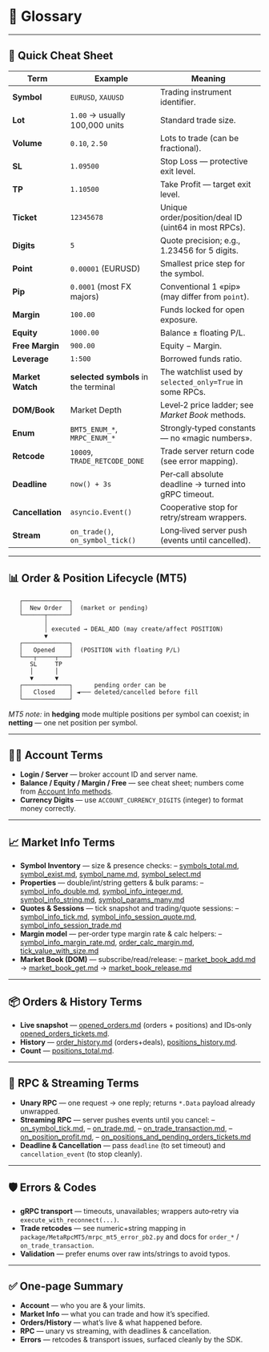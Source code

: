 # 📖 Glossary

---

## 📝 Quick Cheat Sheet

| Term             | Example                              | Meaning                                                  |
| ---------------- | ------------------------------------ | -------------------------------------------------------- |
| **Symbol**       | `EURUSD`, `XAUUSD`                   | Trading instrument identifier.                           |
| **Lot**          | `1.00` → usually 100,000 units       | Standard trade size.                                     |
| **Volume**       | `0.10`, `2.50`                       | Lots to trade (can be fractional).                       |
| **SL**           | `1.09500`                            | Stop Loss — protective exit level.                       |
| **TP**           | `1.10500`                            | Take Profit — target exit level.                         |
| **Ticket**       | `12345678`                           | Unique order/position/deal ID (uint64 in most RPCs).     |
| **Digits**       | `5`                                  | Quote precision; e.g., 1.23456 for 5 digits.             |
| **Point**        | `0.00001` (EURUSD)                   | Smallest price step for the symbol.                      |
| **Pip**          | `0.0001` (most FX majors)            | Conventional 1 «pip» (may differ from `point`).          |
| **Margin**       | `100.00`                             | Funds locked for open exposure.                          |
| **Equity**       | `1000.00`                            | Balance ± floating P/L.                                  |
| **Free Margin**  | `900.00`                             | Equity − Margin.                                         |
| **Leverage**     | `1:500`                              | Borrowed funds ratio.                                    |
| **Market Watch** | **selected symbols** in the terminal | The watchlist used by `selected_only=True` in some RPCs. |
| **DOM/Book**     | Market Depth                         | Level‑2 price ladder; see *Market Book* methods.         |
| **Enum**         | `BMT5_ENUM_*`, `MRPC_ENUM_*`         | Strongly‑typed constants — no «magic numbers».           |
| **Retcode**      | `10009`, `TRADE_RETCODE_DONE`        | Trade server return code (see error mapping).            |
| **Deadline**     | `now() + 3s`                         | Per‑call absolute deadline → turned into gRPC timeout.   |
| **Cancellation** | `asyncio.Event()`                    | Cooperative stop for retry/stream wrappers.              |
| **Stream**       | `on_trade()`, `on_symbol_tick()`     | Long‑lived server push (events until cancelled).         |

---

## 📊 Order & Position Lifecycle (MT5)

```text
   ┌─────────────┐
   │  New Order  │  (market or pending)
   └──────┬──────┘
          │
          │ executed → DEAL_ADD (may create/affect POSITION)
          ▼
   ┌─────────────┐
   │   Opened    │  (POSITION with floating P/L)
   └───┬─────┬───┘
      SL     TP
      │      │
      ▼      ▼
   ┌─────────────┐      pending order can be
   │   Closed    │ ◄─── deleted/cancelled before fill
   └─────────────┘
```

*MT5 note:* in **hedging** mode multiple positions per symbol can coexist; in **netting** — one net position per symbol.

---

## 🧑‍💻 Account Terms

* **Login / Server** — broker account ID and server name.
* **Balance / Equity / Margin / Free** — see cheat sheet; numbers come from [Account Info methods](./Account_Information/Account_Information_Overview.md).
* **Currency Digits** — use `ACCOUNT_CURRENCY_DIGITS` (integer) to format money correctly.

---

## 📈 Market Info Terms

* **Symbol Inventory** — size & presence checks:
  – [symbols\_total.md](./Symbols_and_Market/symbols_total.md), [symbol\_exist.md](./Symbols_and_Market/symbol_exist.md), [symbol\_name.md](./Symbols_and_Market/symbol_name.md), [symbol\_select.md](./Symbols_and_Market/symbol_select.md)
* **Properties** — double/int/string getters & bulk params:
  – [symbol\_info\_double.md](./Symbols_and_Market/symbol_info_double.md), [symbol\_info\_integer.md](./Symbols_and_Market/symbol_info_integer.md), [symbol\_info\_string.md](./Symbols_and_Market/symbol_info_string.md), [symbol\_params\_many.md](./Symbols_and_Market/symbol_params_many.md)
* **Quotes & Sessions** — tick snapshot and trading/quote sessions:
  – [symbol\_info\_tick.md](./Symbols_and_Market/symbol_info_tick.md), [symbol\_info\_session\_quote.md](./Symbols_and_Market/symbol_info_session_quote.md), [symbol\_info\_session\_trade.md](./Symbols_and_Market/symbol_info_session_trade.md)
* **Margin model** — per‑order type margin rate & calc helpers:
  – [symbol\_info\_margin\_rate.md](./Symbols_and_Market/symbol_info_margin_rate.md), [order\_calc\_margin.md](./Trading_Operations/order_calc_margin.md), [tick\_value\_with\_size.md](./Symbols_and_Market/tick_value_with_size.md)
* **Market Book (DOM)** — subscribe/read/release:
  – [market\_book\_add.md](./Symbols_and_Market/market_book_add.md) → [market\_book\_get.md](./Symbols_and_Market/market_book_get.md) → [market\_book\_release.md](./Symbols_and_Market/market_book_release.md)

---

## 📦 Orders & History Terms

* **Live snapshot** — [opened\_orders.md](./Orders_Positions_History/opened_orders.md) (orders + positions) and IDs‑only [opened\_orders\_tickets.md](./Orders_Positions_History/opened_orders_tickets.md).
* **History** — [order\_history.md](./Orders_Positions_History/order_history.md) (orders+deals), [positions\_history.md](./Orders_Positions_History/positions_history.md).
* **Count** — [positions\_total.md](./Orders_Positions_History/positions_total.md).

---

## 🔌 RPC & Streaming Terms

* **Unary RPC** — one request → one reply; returns `*.Data` payload already unwrapped.
* **Streaming RPC** — server pushes events until you cancel:
  – [on\_symbol\_tick.md](./Subscriptions_Streaming/on_symbol_tick.md),
  – [on\_trade.md](./Subscriptions_Streaming/on_trade.md),
  – [on\_trade\_transaction.md](./Subscriptions_Streaming/on_trade_transaction.md),
  – [on\_position\_profit.md](./Subscriptions_Streaming/on_position_profit.md),
  – [on\_positions\_and\_pending\_orders\_tickets.md](./Subscriptions_Streaming/on_positions_and_pending_orders_tickets.md)
* **Deadline & Cancellation** — pass `deadline` (to set timeout) and `cancellation_event` (to stop cleanly).

---

## 🛡️ Errors & Codes

* **gRPC transport** — timeouts, unavailables; wrappers auto‑retry via `execute_with_reconnect(...)`.
* **Trade retcodes** — see numeric+string mapping in `package/MetaRpcMT5/mrpc_mt5_error_pb2.py` and docs for `order_*` / `on_trade_transaction`.
* **Validation** — prefer enums over raw ints/strings to avoid typos.

---

## ✅ One‑page Summary

* **Account** — who you are & your limits.
* **Market Info** — what you can trade and how it’s specified.
* **Orders/History** — what’s live & what happened before.
* **RPC** — unary vs streaming, with deadlines & cancellation.
* **Errors** — retcodes & transport issues, surfaced cleanly by the SDK.

